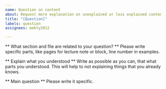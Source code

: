 ```yaml
---
name: Question on content
about: Request more explanation on unexplained or less explained content
title: "[Question]"
labels: question
assignees: mekty2012

---
```


** What section and file are related to your question? **
Please write specific parts, like pages for lecture note or block, line number in examples.

** Explain what you understood **
Write as possible as you can, that what parts you understood. This will help to not explaining things that you already knows.

** Main question **
Please write it specific.

